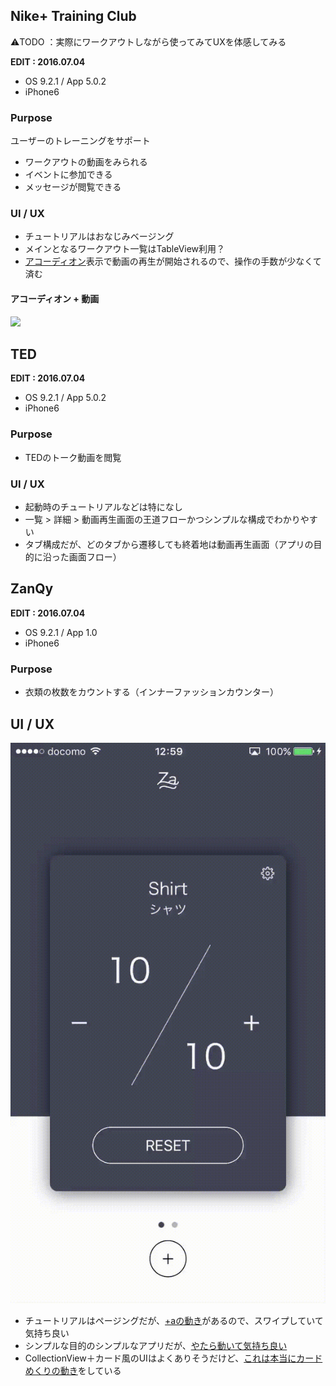 
## Nike+ Training Club
⚠️TODO ：実際にワークアウトしながら使ってみてUXを体感してみる

**EDIT : 2016.07.04**
* OS 9.2.1 / App 5.0.2
* iPhone6

### Purpose
ユーザーのトレーニングをサポート
* ワークアウトの動画をみられる
* イベントに参加できる
* メッセージが閲覧できる

### UI / UX  


* チュートリアルはおなじみベージング
* メインとなるワークアウト一覧はTableView利用？
* [アコーディオン](#1)表示で動画の再生が開始されるので、操作の手数が少なくて済む

#### <a name="1">アコーディオン + 動画</a>
<img src="https://github.com/mafmoff/100Apps/blob/master/Resources/Images/Nike%2BTraining.gif" width="320px">


## TED
**EDIT : 2016.07.04**
* OS 9.2.1 / App 5.0.2
* iPhone6

### Purpose
* TEDのトーク動画を閲覧

### UI / UX  
* 起動時のチュートリアルなどは特になし
* 一覧 > 詳細 > 動画再生画面の王道フローかつシンプルな構成でわかりやすい
* タブ構成だが、どのタブから遷移しても終着地は動画再生画面（アプリの目的に沿った画面フロー）


## ZanQy
**EDIT : 2016.07.04**
* OS 9.2.1 / App 1.0
* iPhone6

### Purpose
* 衣類の枚数をカウントする（インナーファッションカウンター）

## UI / UX

![ZanQy](https://github.com/mafmoff/100Apps/blob/master/Resources/Images/ZanQy_1.gif)

* チュートリアルはページングだが、[+aの動き](https://github.com/mafmoff/100Apps/blob/master/Resources/Images/ZanQy_4.gif)があるので、スワイプしていて気持ち良い
* シンプルな目的のシンプルなアプリだが、[やたら動いて気持ち良い](https://github.com/mafmoff/100Apps/blob/master/Resources/Images/ZanQy_2.gif)
* CollectionView＋カード風のUIはよくありそうだけど、[これは本当にカードめくりの動き](https://github.com/mafmoff/100Apps/blob/master/Resources/Images/ZanQy_3.gif)をしている
